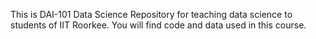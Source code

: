 This is DAI-101 Data Science Repository for teaching data science to students of IIT Roorkee. You will find code and data used in this course. 
